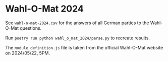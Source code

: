 # Wahl-O-Mat 2024

See `wahl-o-mat-2024.csv` for the answers of all German parties to the Wahl-O-Mat questions.

Run `poetry run python wahl_o_mat_2024/parse.py` to recreate results.

The `module_definition.js` file is taken from the official Wahl-O-Mat website on 2024/05/22, 5PM.
